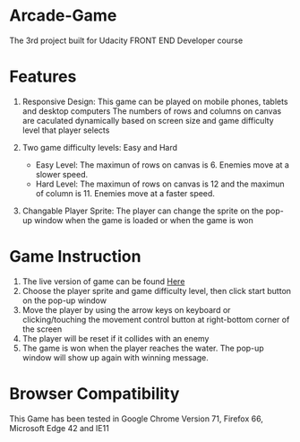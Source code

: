 # Arcade-Game
The 3rd project built for Udacity FRONT END Developer course

# Features
1. Responsive Design: This game can be played on mobile phones, tablets and desktop computers
   The numbers of rows and columns on canvas are caculated dynamically based on screen size and game difficulty level that player selects

2. Two game difficulty levels: Easy and Hard
   * Easy Level: The maximun of rows on canvas is 6. Enemies move at a slower speed.
   * Hard Level: The maximun of rows on canvas is 12 and the maximun of column is 11. Enemies move at a faster speed.

3. Changable Player Sprite: The player can change the sprite on the pop-up window when the game is loaded or when the game is won 

# Game Instruction
1. The live version of game can be found [Here](https://ecommsupports.com/demo/ArcadeGame/)
2. Choose the player sprite and game difficulty level, then click start button on the pop-up window
3. Move the player by using the arrow keys on keyboard or clicking/touching the movement control button at right-bottom corner of the screen
4. The player will be reset if it collides with an enemy
5. The game is won when the player reaches the water. The pop-up window will show up again with winning message. 

# Browser Compatibility
This Game has been tested in Google Chrome Version 71, Firefox 66, Microsoft Edge 42 and IE11


  
